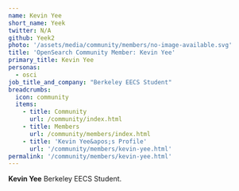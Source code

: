 ```yaml
---
name: Kevin Yee
short_name: Yeek
twitter: N/A
github: Yeek2
photo: '/assets/media/community/members/no-image-available.svg'
title: 'OpenSearch Community Member: Kevin Yee'
primary_title: Kevin Yee
personas:
  - osci
job_title_and_company: "Berkeley EECS Student"
breadcrumbs:
  icon: community
  items:
    - title: Community
      url: /community/index.html
    - title: Members
      url: /community/members/index.html
    - title: 'Kevin Yee&apos;s Profile'
      url: '/community/members/kevin-yee.html'
permalink: '/community/members/kevin-yee.html'
---
```


**Kevin Yee** Berkeley EECS Student.
